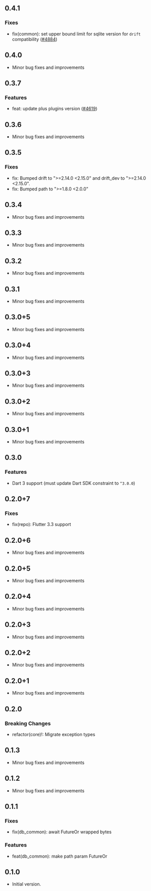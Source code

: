 ## 0.4.1

### Fixes
- fix(common): set upper bound limit for sqlite version for `drift` compatibility ([#4884](https://github.com/aws-amplify/amplify-flutter/pull/4884))

## 0.4.0

- Minor bug fixes and improvements

## 0.3.7

### Features
- feat: update plus plugins version ([#4619](https://github.com/aws-amplify/amplify-flutter/pull/4619))

## 0.3.6

- Minor bug fixes and improvements

## 0.3.5

### Fixes
- fix: Bumped drift to ">=2.14.0 <2.15.0" and drift_dev to ">=2.14.0 <2.15.0".
- fix: Bumped path to ">=1.8.0 <2.0.0"

## 0.3.4

- Minor bug fixes and improvements

## 0.3.3

- Minor bug fixes and improvements

## 0.3.2

- Minor bug fixes and improvements

## 0.3.1

- Minor bug fixes and improvements

## 0.3.0+5

- Minor bug fixes and improvements

## 0.3.0+4

- Minor bug fixes and improvements

## 0.3.0+3

- Minor bug fixes and improvements

## 0.3.0+2

- Minor bug fixes and improvements

## 0.3.0+1

- Minor bug fixes and improvements

## 0.3.0

### Features
- Dart 3 support (must update Dart SDK constraint to `^3.0.0`)

## 0.2.0+7

### Fixes
- fix(repo): Flutter 3.3 support

## 0.2.0+6

- Minor bug fixes and improvements

## 0.2.0+5

- Minor bug fixes and improvements

## 0.2.0+4

- Minor bug fixes and improvements

## 0.2.0+3

- Minor bug fixes and improvements

## 0.2.0+2

- Minor bug fixes and improvements

## 0.2.0+1

- Minor bug fixes and improvements

## 0.2.0

### Breaking Changes
- refactor(core)!: Migrate exception types

## 0.1.3

- Minor bug fixes and improvements

## 0.1.2

- Minor bug fixes and improvements

## 0.1.1

### Fixes
- fix(db_common): await FutureOr wrapped bytes

### Features
- feat(db_common): make path param FutureOr

## 0.1.0

- Initial version.
